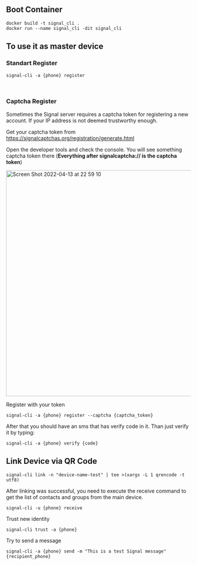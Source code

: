 ## Boot Container
```
docker build -t signal_cli .
docker run --name signal_cli -dit signal_cli 
```

## To use it as master device

### Standart Register
```
signal-cli -a {phone} register
```

<br>

### Captcha Register
Sometimes the Signal server requires a captcha token for registering a new account. If your IP address is not deemed trustworthy enough.

Get your captcha token from
https://signalcaptchas.org/registration/generate.html

Open the developer tools and check the console. You will see something captcha token there (**Everything after signalcaptcha:// is the captcha token**)

<img width="615" alt="Screen Shot 2022-04-13 at 22 59 10" src="https://user-images.githubusercontent.com/51231605/163271309-01e81980-c01e-49b4-8c10-1bdd98761a5b.png">

Register with your token
```
signal-cli -a {phone} register --captcha {captcha_token}
```

After that you should have an sms that has verify code in it. Than just verify it by typing:
```
signal-cli -a {phone} verify {code}
```

## Link Device via QR Code
```
signal-cli link -n "device-name-test" | tee >(xargs -L 1 qrencode -t utf8)
```

After linking was successful, you need to execute the receive command to get the list of contacts and groups from the main device.
```
signal-cli -u {phone} receive
```

Trust new identity
```
signal-cli trust -a {phone}
```

Try to send a message
```
signal-cli -a {phone} send -m "This is a test Signal message" {recipient_phone}
```
